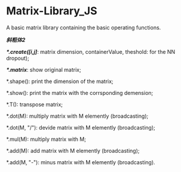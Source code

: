 # Matrix-Library_JS
A basic matrix library containing the basic operating functions.

___斜粗体2___

  ___*.create([i,j]___: matrix dimension, containerValue, theshold: for the NN dropout);
  
  ___*.matrix___: show original matrix;

  *.shape(): print the dimension of the matrix;

  *.show(): print the matrix with the corrsponding demension;

  *.T(): transpose matrix;

  *.dot(M): multiply matrix with M elemently (broadcasting);

  *.dot(M, "/"): devide matrix with M elemently (broadcasting);

  *.mul(M): multiply matrix with M;

  *.add(M): add matrix with M elemently (broadcasting);

  *.add(M, "-"): minus matrix with M elemently (broadcasting).
